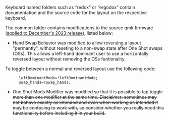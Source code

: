 Keyboard named folders such as “redox” or “ergodox” contain documentation and the source code for the layout on the respective keyboard.


The common folder contains modifications to the source qmk firmware ([applied to December's 2023 release](https://github.com/qmk/qmk_firmware/releases/tag/0.23.2)), listed below:
- Hand Swap Behavior was modified to allow reversing a layout "permantly", without reseting to a non-swap state after One Shot swaps (OSs). This allows a left-hand dominant user to use a horizontally reversed layout without removing the OSs funtionality.

To toggle between a normal and reversed layout use the following code:
```
      leftDominantMode=!leftDominantMode;  
      swap_hands=!swap_hands;
```

- ~~One Shot Mods Modifier was modified so that it is possible to tap toggle more than one modifier at the same time. Disclaimer: sometimes may not behave exactly as intended and even when working as intended it may be confusing to work with, so consider whether you really need this functionality before including it in your build.~~